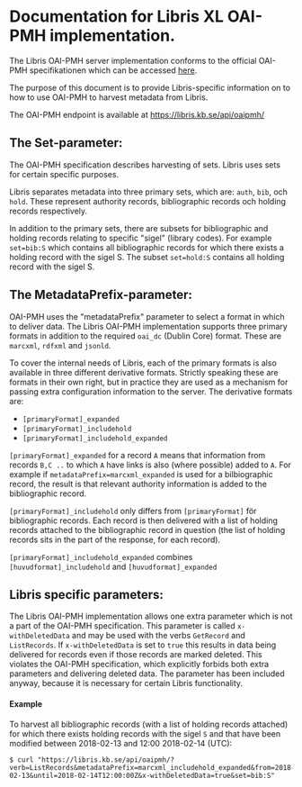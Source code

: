 # Documentation for Libris XL OAI-PMH implementation.

The Libris OAI-PMH server implementation conforms to the official OAI-PMH specifikationen which can be accessed [here](https://www.openarchives.org/OAI/openarchivesprotocol.html).

The purpose of this document is to provide Libris-specific information on to how to use OAI-PMH to harvest metadata from Libris.

The OAI-PMH endpoint is available at https://libris.kb.se/api/oaipmh/

## The Set-parameter:

The OAI-PMH specification describes harvesting of sets. Libris uses sets for certain specific purposes.

Libris separates metadata into three primary sets, which are: `auth`, `bib`, och `hold`. These represent authority records, bibliographic records och holding records respectively.

In addition to the primary sets, there are subsets for bibliographic and holding records relating to specific "sigel" (library codes).
For example `set=bib:S` which contains all bibliographic records for which there exists a holding record with the sigel S.
The subset `set=hold:S` contains all holding record with the sigel S.

## The MetadataPrefix-parameter:

OAI-PMH uses the "metadataPrefix" parameter to select a format in which to deliver data. The Libris OAI-PMH implementation supports three primary formats in addition to the required `oai_dc` (Dublin Core) format. These are `marcxml`, `rdfxml` and `jsonld`.

To cover the internal needs of Libris, each of the primary formats is also available in three different derivative formats. Strictly speaking these are formats in their own right, but in practice they are used as a mechanism for passing extra configuration information to the server. The derivative formats are:
* `[primaryFormat]_expanded`
* `[primaryFormat]_includehold`
* `[primaryFormat]_includehold_expanded`

`[primaryFormat]_expanded` for a record `A` means that information from records `B,C ..` to which `A` have links is also (where possible) added to `A`.
For example if `metadataPrefix=marcxml_expanded` is used for a bilbiographic record, the result is that relevant authority information is added to the bibliographic record.

`[primaryFormat]_includehold` only differs from  `[primaryFormat]` för bibliographic records. Each record is then delivered with a list of holding records attached to the bibliographic record in question (the list of holding records sits in the <about> part of the response, for each record).

`[primaryFormat]_includehold_expanded` combines `[huvudformat]_includehold` and `[huvudformat]_expanded`

## Libris specific parameters:
The Libris OAI-PMH implementation allows one extra parameter which is not a part of the OAI-PMH specification. This parameter is called `x-withDeletedData` and may be used with the verbs `GetRecord` and `ListRecords`. If `x-withDeletedData` is set to `true` this results in data being delivered for records even if those records are marked deleted. This violates the OAI-PMH specification, which explicitly forbids both extra parameters and delivering deleted data. The parameter has been included anyway, because it is necessary for certain Libris functionality.

#### Example
To harvest all bibliographic records (with a list of holding records attached) for which there exists holding records with the sigel `S` and that have been modified between 2018-02-13 and 12:00 2018-02-14 (UTC):

```
$ curl "https://libris.kb.se/api/oaipmh/?verb=ListRecords&metadataPrefix=marcxml_includehold_expanded&from=2018-02-13&until=2018-02-14T12:00:00Z&x-withDeletedData=true&set=bib:S"
```
